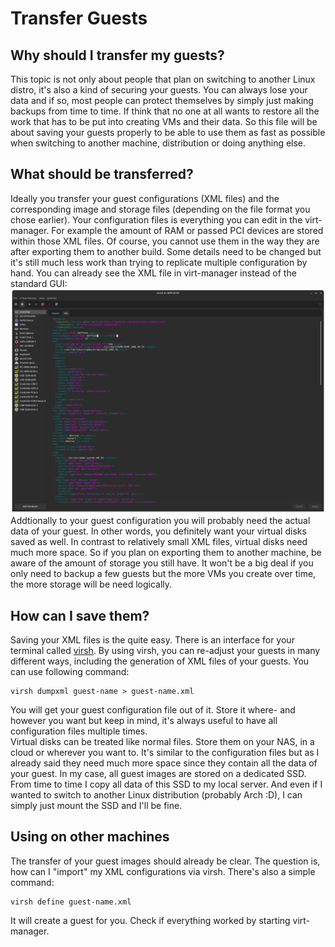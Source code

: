 # Transfer Guests
## Why should I transfer my guests?
This topic is not only about people that plan on switching to another Linux distro, it's also a kind of securing your guests. You can always lose your data
and if so, most people can protect themselves by simply just making backups from time to time. If think that no one at all wants to restore all the work that has to
be put into creating VMs and their data. So this file will be about saving your guests properly to be able to use them as fast as possible when switching to another
machine, distribution or doing anything else.

## What should be transferred?
Ideally you transfer your guest configurations (XML files) and the corresponding image and storage files (depending on the file format you chose earlier).
Your configuration files is everything you can edit in the virt-manager. For example the amount of RAM or passed PCI devices are stored within those XML files.
Of course, you cannot use them in the way they are after exporting them to another build. Some details need to be changed but it's still much less work than trying
to replicate multiple configuration by hand. You can already see the XML file in virt-manager instead of the standard GUI:
![](/resources/xml-configuration.png)
Addtionally to your guest configuration you will probably need the actual data of your guest. In other words, you definitely want your virtual disks saved as well.
In contrast to relatively small XML files, virtual disks need much more space. So if you plan on exporting them to another machine, be aware of the amount of storage
you still have. It won't be a big deal if you only need to backup a few guests but the more VMs you create over time, the more storage will be need logically.

## How can I save them?
Saving your XML files is the quite easy. There is an interface for your terminal called
[virsh](https://access.redhat.com/documentation/en-us/red_hat_enterprise_linux/5/html/virtualization/chap-virtualization-managing_guests_with_virsh). By using virsh,
you can re-adjust your guests in many different ways, including the generation of XML files of your guests. You can use following command:
```
virsh dumpxml guest-name > guest-name.xml
```
You will get your guest configuration file out of it. Store it where- and however you want but keep in mind, it's always useful to have all configuration files multiple
times.  
Virtual disks can be treated like normal files. Store them on your NAS, in a cloud or wherever you want to. It's similar to the configuration files but as I already said
they need much more space since they contain all the data of your guest. In my case, all guest images are stored on a dedicated SSD. From time to time I copy all data of
this SSD to my local server. And even if I wanted to switch to another Linux distribution (probably Arch :D), I can simply just mount the SSD and I'll be fine.


## Using on other machines
The transfer of your guest images should already be clear. The question is, how can I "import" my XML configurations via virsh. There's also a simple command:
```
virsh define guest-name.xml
```
It will create a guest for you. Check if everything worked by starting virt-manager.
